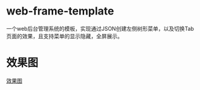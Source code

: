 # web-frame-template
一个web后台管理系统的模板，实现通过JSON创建左侧树形菜单，以及切换Tab页面的效果，且支持菜单的显示隐藏，全屏展示。

# 效果图
[效果图](https://github.com/K-walker/web-frame-template/tree/master/images/effect.gif)
